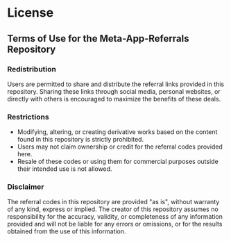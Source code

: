 # License

## Terms of Use for the Meta-App-Referrals Repository

### Redistribution

Users are permitted to share and distribute the referral links provided in this repository. Sharing these links through social media, personal websites, or directly with others is encouraged to maximize the benefits of these deals.

### Restrictions

- Modifying, altering, or creating derivative works based on the content found in this repository is strictly prohibited.
- Users may not claim ownership or credit for the referral codes provided here.
- Resale of these codes or using them for commercial purposes outside their intended use is not allowed.

### Disclaimer

The referral codes in this repository are provided "as is", without warranty of any kind, express or implied. The creator of this repository assumes no responsibility for the accuracy, validity, or completeness of any information provided and will not be liable for any errors or omissions, or for the results obtained from the use of this information.
